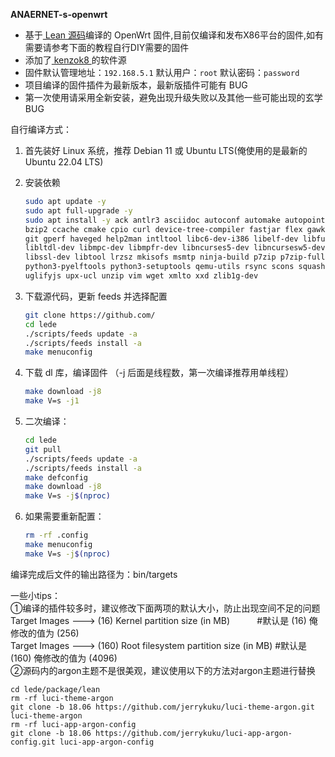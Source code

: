 **ANAERNET-s-openwrt**
- 基于[ Lean 源码](https://github.com/coolsnowwolf/lede)编译的 OpenWrt 固件,目前仅编译和发布X86平台的固件,如有需要请参考下面的教程自行DIY需要的固件    
- 添加了[ kenzok8 ](https://github.com/kenzok8/openwrt-packages)的软件源
- 固件默认管理地址：`192.168.5.1` 默认用户：`root` 默认密码：`password`  
- 项目编译的固件插件为最新版本，最新版插件可能有 BUG  
- 第一次使用请采用全新安装，避免出现升级失败以及其他一些可能出现的玄学 BUG  

自行编译方式：  
1. 首先装好 Linux 系统，推荐 Debian 11 或 Ubuntu LTS(俺使用的是最新的Ubuntu 22.04 LTS)  
2. 安装依赖  
   ```bash
   sudo apt update -y
   sudo apt full-upgrade -y
   sudo apt install -y ack antlr3 asciidoc autoconf automake autopoint binutils bison build-essential \
   bzip2 ccache cmake cpio curl device-tree-compiler fastjar flex gawk gettext gcc-multilib g++-multilib \
   git gperf haveged help2man intltool libc6-dev-i386 libelf-dev libfuse-dev libglib2.0-dev libgmp3-dev \
   libltdl-dev libmpc-dev libmpfr-dev libncurses5-dev libncursesw5-dev libpython3-dev libreadline-dev \
   libssl-dev libtool lrzsz mkisofs msmtp ninja-build p7zip p7zip-full patch pkgconf python2.7 python3 \
   python3-pyelftools python3-setuptools qemu-utils rsync scons squashfs-tools subversion swig texinfo \
   uglifyjs upx-ucl unzip vim wget xmlto xxd zlib1g-dev
   ```
3. 下载源代码，更新 feeds 并选择配置

   ```bash
   git clone https://github.com/
   cd lede
   ./scripts/feeds update -a
   ./scripts/feeds install -a
   make menuconfig
   ```

4. 下载 dl 库，编译固件
（-j 后面是线程数，第一次编译推荐用单线程）

   ```bash
   make download -j8
   make V=s -j1
   ```
5. 二次编译：

    ```bash
    cd lede
    git pull
    ./scripts/feeds update -a
    ./scripts/feeds install -a
    make defconfig
    make download -j8
    make V=s -j$(nproc)
    ```

6. 如果需要重新配置：

    ```bash
    rm -rf .config
    make menuconfig
    make V=s -j$(nproc)
    ```

编译完成后文件的输出路径为：bin/targets  

一些小tips：  
①编译的插件较多时，建议修改下面两项的默认大小，防止出现空间不足的问题  
Target Images ---> (16) Kernel partition size (in MB)           #默认是 (16) 俺修改的值为 (256)  
Target Images ---> (160) Root filesystem partition size (in MB) #默认是 (160) 俺修改的值为 (4096)  
②源码内的argon主题不是很美观，建议使用以下的方法对argon主题进行替换
```
cd lede/package/lean
rm -rf luci-theme-argon
git clone -b 18.06 https://github.com/jerrykuku/luci-theme-argon.git luci-theme-argon
rm -rf luci-app-argon-config
git clone -b 18.06 https://github.com/jerrykuku/luci-app-argon-config.git luci-app-argon-config
```
